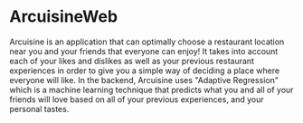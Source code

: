 # ArcuisineWeb
Arcuisine is an application that can optimally choose a restaurant location near you and your friends that everyone can enjoy!  It takes into account each of your likes and dislikes as well as your previous restaurant experiences in order to give you a simple way of deciding a place where everyone will like.  In the backend, Arcuisine uses "Adaptive Regression" which is a machine learning technique that predicts what you and all of your friends will love based on all of your previous experiences, and your personal tastes.
